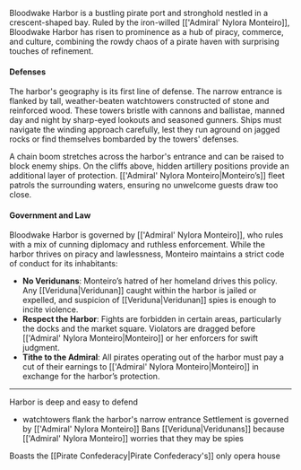 Bloodwake Harbor is a bustling pirate port and stronghold nestled in a crescent-shaped bay. Ruled by the iron-willed [['Admiral' Nylora Monteiro]], Bloodwake Harbor has risen to prominence as a hub of piracy, commerce, and culture, combining the rowdy chaos of a pirate haven with surprising touches of refinement.

#### Defenses
The harbor's geography is its first line of defense. The narrow entrance is flanked by tall, weather-beaten watchtowers constructed of stone and reinforced wood. These towers bristle with cannons and ballistae, manned day and night by sharp-eyed lookouts and seasoned gunners. Ships must navigate the winding approach carefully, lest they run aground on jagged rocks or find themselves bombarded by the towers' defenses.

A chain boom stretches across the harbor's entrance and can be raised to block enemy ships. On the cliffs above, hidden artillery positions provide an additional layer of protection. [['Admiral' Nylora Monteiro|Monteiro’s]] fleet patrols the surrounding waters, ensuring no unwelcome guests draw too close.

#### Government and Law
Bloodwake Harbor is governed by [['Admiral' Nylora Monteiro]], who rules with a mix of cunning diplomacy and ruthless enforcement. While the harbor thrives on piracy and lawlessness, Monteiro maintains a strict code of conduct for its inhabitants:
- **No Veridunans**: Monteiro’s hatred of her homeland drives this policy. Any [[Veriduna|Veridunan]] caught within the harbor is jailed or expelled, and suspicion of [[Veriduna|Veridunan]] spies is enough to incite violence.
- **Respect the Harbor**: Fights are forbidden in certain areas, particularly the docks and the market square. Violators are dragged before [['Admiral' Nylora Monteiro|Monteiro]] or her enforcers for swift judgment.
- **Tithe to the Admiral**: All pirates operating out of the harbor must pay a cut of their earnings to [['Admiral' Nylora Monteiro|Monteiro]] in exchange for the harbor’s protection.

---


Harbor is deep and easy to defend
- watchtowers flank the harbor's narrow entrance
Settlement is governed by [['Admiral' Nylora Monteiro]]
Bans [[Veriduna|Veridunans]] because [['Admiral' Nylora Monteiro]] worries that they may be spies

Boasts the [[Pirate Confederacy|Pirate Confederacy's]] only opera house

